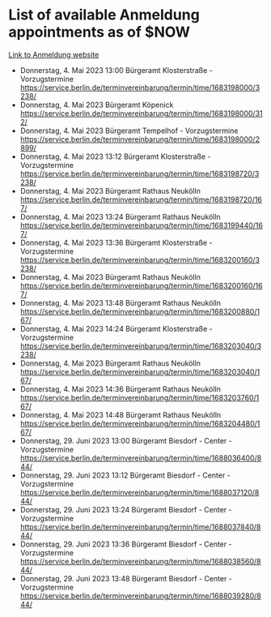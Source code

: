 # List of available Anmeldung appointments as of $NOW
[Link to Anmeldung website](https://service.berlin.de/terminvereinbarung/termin/tag.php?termin=1&anliegen[]=120686&dienstleisterlist=122210,122217,327316,122219,327312,122227,327314,122231,327346,122243,327348,122254,122252,329742,122260,329745,122262,329748,122271,327278,122273,327274,122277,327276,330436,122280,327294,122282,327290,122284,327292,122291,327270,122285,327266,122286,327264,122296,327268,150230,329760,122297,327286,122294,327284,122312,329763,122314,329775,122304,327330,122311,327334,122309,327332,317869,122281,327352,122279,329772,122283,122276,327324,122274,327326,122267,329766,122246,327318,122251,327320,122257,327322,122208,327298,122226,327300&herkunft=http%3A%2F%2Fservice.berlin.de%2Fdienstleistung%2F120686%2F)
- Donnerstag, 4. Mai 2023 13:00 Bürgeramt Klosterstraße - Vorzugstermine https://service.berlin.de/terminvereinbarung/termin/time/1683198000/3238/
- Donnerstag, 4. Mai 2023  Bürgeramt Köpenick https://service.berlin.de/terminvereinbarung/termin/time/1683198000/312/
- Donnerstag, 4. Mai 2023  Bürgeramt Tempelhof - Vorzugstermine https://service.berlin.de/terminvereinbarung/termin/time/1683198000/2899/
- Donnerstag, 4. Mai 2023 13:12 Bürgeramt Klosterstraße - Vorzugstermine https://service.berlin.de/terminvereinbarung/termin/time/1683198720/3238/
- Donnerstag, 4. Mai 2023  Bürgeramt Rathaus Neukölln https://service.berlin.de/terminvereinbarung/termin/time/1683198720/167/
- Donnerstag, 4. Mai 2023 13:24 Bürgeramt Rathaus Neukölln https://service.berlin.de/terminvereinbarung/termin/time/1683199440/167/
- Donnerstag, 4. Mai 2023 13:36 Bürgeramt Klosterstraße - Vorzugstermine https://service.berlin.de/terminvereinbarung/termin/time/1683200160/3238/
- Donnerstag, 4. Mai 2023  Bürgeramt Rathaus Neukölln https://service.berlin.de/terminvereinbarung/termin/time/1683200160/167/
- Donnerstag, 4. Mai 2023 13:48 Bürgeramt Rathaus Neukölln https://service.berlin.de/terminvereinbarung/termin/time/1683200880/167/
- Donnerstag, 4. Mai 2023 14:24 Bürgeramt Klosterstraße - Vorzugstermine https://service.berlin.de/terminvereinbarung/termin/time/1683203040/3238/
- Donnerstag, 4. Mai 2023  Bürgeramt Rathaus Neukölln https://service.berlin.de/terminvereinbarung/termin/time/1683203040/167/
- Donnerstag, 4. Mai 2023 14:36 Bürgeramt Rathaus Neukölln https://service.berlin.de/terminvereinbarung/termin/time/1683203760/167/
- Donnerstag, 4. Mai 2023 14:48 Bürgeramt Rathaus Neukölln https://service.berlin.de/terminvereinbarung/termin/time/1683204480/167/
- Donnerstag, 29. Juni 2023 13:00 Bürgeramt Biesdorf - Center - Vorzugstermine https://service.berlin.de/terminvereinbarung/termin/time/1688036400/844/
- Donnerstag, 29. Juni 2023 13:12 Bürgeramt Biesdorf - Center - Vorzugstermine https://service.berlin.de/terminvereinbarung/termin/time/1688037120/844/
- Donnerstag, 29. Juni 2023 13:24 Bürgeramt Biesdorf - Center - Vorzugstermine https://service.berlin.de/terminvereinbarung/termin/time/1688037840/844/
- Donnerstag, 29. Juni 2023 13:36 Bürgeramt Biesdorf - Center - Vorzugstermine https://service.berlin.de/terminvereinbarung/termin/time/1688038560/844/
- Donnerstag, 29. Juni 2023 13:48 Bürgeramt Biesdorf - Center - Vorzugstermine https://service.berlin.de/terminvereinbarung/termin/time/1688039280/844/
